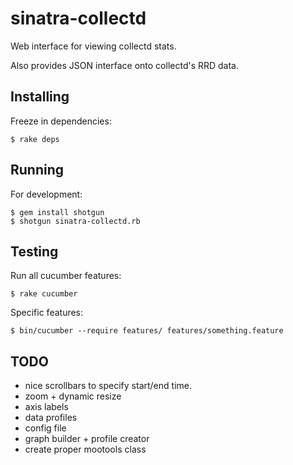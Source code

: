 sinatra-collectd
================

Web interface for viewing collectd stats. 

Also provides JSON interface onto collectd's RRD data.

Installing
----------

Freeze in dependencies:

    $ rake deps

Running
-------

For development: 

    $ gem install shotgun
    $ shotgun sinatra-collectd.rb

Testing 
-------

Run all cucumber features: 

    $ rake cucumber 

Specific features: 

    $ bin/cucumber --require features/ features/something.feature

TODO
----

 * nice scrollbars to specify start/end time. 
 * zoom + dynamic resize
 * axis labels
 * data profiles
 * config file
 * graph builder + profile creator
 * create proper mootools class
